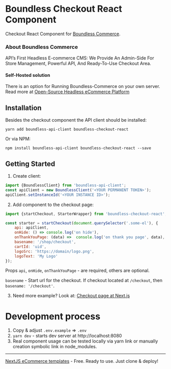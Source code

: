 # Boundless Checkout React Component 

Checkout React Component for [Boundless Commerce](https://boundless-commerce.com/).

### About Boundless Commerce

API’s First Headless E-commerce CMS: We Provide An Admin-Side For Store Management, Powerful API, And Ready-To-Use
Checkout Area.

#### Self-Hosted solution

There is an option for Running Boundless-Commerce on your own server. Read more at [Open-Source Headless eCommerce Platform](https://boundless-commerce.com/open-source)

## Installation

Besides the checkout component the API client should be installed:

`yarn add boundless-api-client boundless-checkout-react` 

Or via NPM:

`npm install boundless-api-client boundless-checkout-react --save`

## Getting Started

1. Create client:

```js
import {BoundlessClient} from 'boundless-api-client';
const apiClient = new BoundlessClient('<YOUR PERMANENT TOKEN>');
apiClient.setInstanceId('<YOUR INSTANCE ID>');
```

2. Add component to the checkout page:

```jsx
import {startCheckout, StarterWrapper} from 'boundless-checkout-react';

const starter = startCheckout(document.querySelector('.some-el'), {
	api: apiClient,
	onHide: () => console.log('on hide'),
	onThankYouPage: (data) =>  console.log('on thank you page', data),
	basename: '/shop/checkout',
	cartId: 'uid',
	logoSrc: 'https://domain/logo.png',
	logoText: 'My Logo'
});
```

Props `api`, `onHide`, `onThankYouPage` - are required, others are optional.

`basename` - Start url for the checkout. If checkout located at `/checkout`, then `basename: '/checkout'`.

3. Need more example? Look at: [Checkout page at Next.js](https://github.com/kirill-zhirnov/boundless-nextjs-sample/blob/master/pages/checkout/%5B%5B...slug%5D%5D.tsx)

# Development process

1. Copy & adjust `.env.example` => `.env`
2. `yarn dev` - starts dev server at http://localhost:8080
3. Real component usage can be tested locally via yarn link or manually creation symbolic link in node_modules.

---

[NextJS eCommerce templates](https://boundless-commerce.com/templates) - Free. Ready to use. Just clone & deploy!
